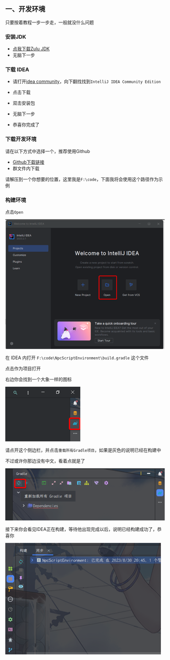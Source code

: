 ## 一、开发环境

只要按着教程一步一步走，一般就没什么问题

### 安装JDK

- [点我下载Zulu JDK](https://www.azul.com/downloads/?version=java-8-lts&os=windows&architecture=x86-64-bit&package=jdk#zulu)
- 无脑下一步

###  下载 IDEA

- 请打开[idea community](https://www.jetbrains.com/idea/download/?section=windows)，向下翻找找到`IntelliJ IDEA Community Edition`

- 点击下载

- 双击安装包

- 无脑下一步

- 恭喜你完成了

### 下载开发环境

请在以下方式中选择一个，推荐使用Github

- [Github下载链接](https://codeload.github.com/MineCraftGensoukyo/NpcScriptEnvironment/zip/refs/heads/main)
- 群文件内下载

请解压到一个你想要的位置，这里我是`F:\code`，下面我将会使用这个路径作为示例

###  构建环境

点击`Open`

![image-20230830220119900](docs/images/image-20230830220119900.png)

在 IDEA 内打开 `F:\code\NpcScriptEnvironment\build.gradle` 这个文件

点击作为项目打开

右边你会找到一个大象一样的图标

![image-20230830204055564](docs/images/image-20230830204055564.png)

请点开这个侧边栏，并点击`重载所有Gradle项目`，如果是灰色的说明已经在构建中

不过或许你那边没有中文，看着点就是了

![image-20230830204140032](docs/images/image-20230830204140032.png)

接下来你会看见IDEA正在构建，等待他出现完成以后，说明已经构建成功了，恭喜你

![image-20230830204710833](docs/images/image-20230830204710833.png)


